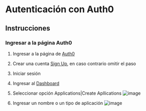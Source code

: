 # Autenticación con Auth0

## Instrucciones
### Ingresar a la página Auth0
1. Ingresar a la página de [Auth0](https://auth0.com/)
2. Crear una cuenta [Sign Up](https://auth0.com/signup?place=header&type=button&text=sign%20up), en caso contrario omitir el paso
3. Iniciar sesión
4. Ingresar al [Dashboard](https://manage.auth0.com/dashboard)
5. Seleccionar opción Applications|Create Apllications
![image](https://user-images.githubusercontent.com/8560750/215930625-502680e0-a889-4e88-8eee-49b643f3a242.png)

6. Ingresar un nombre o un tipo de aplicación
![image](https://user-images.githubusercontent.com/8560750/215930810-08fae125-3520-46a1-97fc-dbe4aa7ca362.png)






